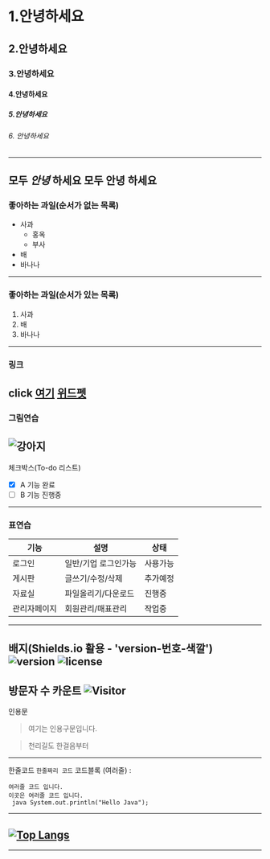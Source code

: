 # 1.안녕하세요
## 2.안녕하세요
### 3.안녕하세요
#### 4.안녕하세요
##### 5.안녕하세요
###### 6. 안녕하세요
---
모두 *안녕* 하세요
모두 **안녕** 하세요
---
### 좋아하는 과일(순서가 없는 목록)
* 사과
  * 홍옥
  * 부사
* 배
* 바나나
---
### 좋아하는 과일(순서가 있는 목록)
1. 사과
2. 배
3. 바나나
---
### 링크
click [여기](https://www.naver.com)
[위드펫](http://49.142.157.251:9090/springProject3/)
---
### 그림연습
![강아지](http://49.142.157.251:9090/springProject3/hotelThumbnail/null_250506015455_%EC%8F%A0%EB%B9%84%EC%B9%98%20%EC%A7%84%EB%8F%84%20%EB%A6%AC%EC%A1%B0%ED%8A%B81.jpg)
---
체크박스(To-do 리스트)
- [x] A 기능 완료
- [ ] B 기능 진행중
---
### 표연습
|기능|설명|상태|
|----|----|----|
|로그인|일반/기업 로그인가능|사용가능|[X]|
|게시판|글쓰기/수정/삭제|추가예정|[]|
|자료실|파일올리기/다운로드|진행중|[X]|
|관리자페이지|회원관리/매표관리|작업중|[]|
---
배지(Shields.io 활용 - 'version-번호-색깔')
![version](https://img.shields.io/badge/version-1.2.0-red)
![license](https://img.shields.io/badge/license-MIT-green)
---
방문자 수 카운트
![Visitor](https://komarev.com/ghpvc/?username=WONGAYEON&color=yellow)
---
인용문
> 여기는 인용구문입니다.
 
> 천리길도 한걸음부터
---
한줄코드 `한줄짜리 코드`
코드블록 (여러줄) :
```
여러줄 코드 입니다.
이곳은 여러줄 코드 입니다.
 java System.out.println("Hello Java");
 ```
---
[![Top Langs](https://github-readme-stats.vercel.app/api/top-langs/?username=WONGAYEON)](https://github.com/anuraghazra/github-readme-stats)
---
---
